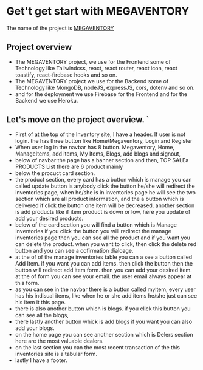 # Get't get start with MEGAVENTORY

The name of the project is  [MEGAVENTORY](https://assignment-0011.web.app/)
## Project overview



* The MEGAVENTORY project, we use for the Frontend some of Technology like Tailwindcss, react, react router, react icon, react toastify, react-firebase hooks and so on.
* The MEGAVENTORY project we use for the Backend some of Technology like MongoDB, nodeJS, expressJS, cors, dotenv and so on.
* and for the deployment we use Firebase for the Frontend and for the Backend we use Heroku.

## Let's move on the project overview. `

* First of at the top of the Inventory site, I have a header. If user is not login. the has three button like Home/Megaventory, Login and Register
* When user log in the navbar has  8 button. Megaventory, Home, ManageItems, add items, My Items, Blogs, add blogs and signout, 
* below of navbar the page has a banner section and then, TOP SALEa PRODUCTS List there are 6 product mainly 
* below the procuct card section.
* the product section, every card has a button which is manage you can called update button is anybody click the button he/she will redirect the inventories page, when he/she is in inventories page he will see the two section which are all product information, and the a button which is delivered if click the button one item will be decreased. another section is add products like if item product is down or low, here you update of add your desired products.
* below of the card section you will find a button which is Manage Inventories if you click the button you will redirect the manage inventories page then you can see all the product and if you want you can delete the product. when you want to click, then click the delete red button and you can see a cofirmation dialoage.
* at the of of the manage inventories table you can a see a button called Add Item. if you want you can add items. then click the button then the button will redirect add item form. then you can add your desired item. at the of form you can see your email. the user email always appear at this form.
* as you can see in the navbar there is a button called myitem, every user has his indisual items, like when he or she add items he/she just can see his item it this page.
* there is also another button which is blogs. if you click this button you can see all the blogs,
* there lastly another button whick is add blogs if you want you can also add your blogs.
* on the home page you can see another section which is Delers section here are the most valuable dealers.
* on the last section you can the most recent transaction of the this inventories site is a tabular form.
* lastly I have a footer.

